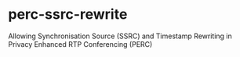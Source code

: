 # perc-ssrc-rewrite
Allowing Synchronisation Source (SSRC) and Timestamp Rewriting in Privacy Enhanced RTP Conferencing (PERC)
